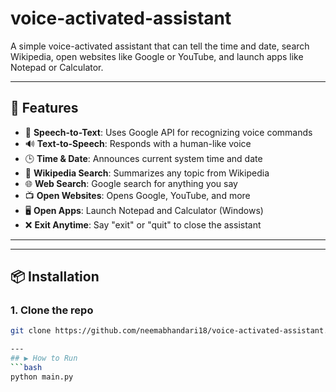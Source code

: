 # voice-activated-assistant

A simple voice-activated assistant that can tell the time and date, search Wikipedia, open websites like Google or YouTube, and launch apps like Notepad or Calculator.

---

## 📌 Features

- 🎤 **Speech-to-Text**: Uses Google API for recognizing voice commands
- 🔊 **Text-to-Speech**: Responds with a human-like voice
- 🕒 **Time & Date**: Announces current system time and date
- 📖 **Wikipedia Search**: Summarizes any topic from Wikipedia
- 🌐 **Web Search**: Google search for anything you say
- 📺 **Open Websites**: Opens Google, YouTube, and more
- 🖥️ **Open Apps**: Launch Notepad and Calculator (Windows)
- ❌ **Exit Anytime**: Say "exit" or "quit" to close the assistant

---

---

## 📦 Installation

### 1. Clone the repo
```bash
git clone https://github.com/neemabhandari18/voice-activated-assistant.git

---
## ▶️ How to Run
```bash
python main.py




